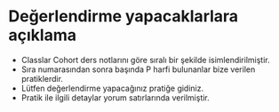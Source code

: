 # Değerlendirme yapacaklarlara açıklama
- Classlar Cohort ders notlarını göre sıralı bir şekilde isimlendirilmiştir.
- Sıra numarasından sonra başında P harfi bulunanlar bize verilen pratiklerdir.
- Lütfen değerlendirme yapacağınız pratiğe gidiniz.
- Pratik ile ilgili detaylar yorum satırlarında verilmiştir.